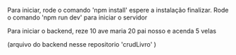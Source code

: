 Para iniciar, rode o comando 'npm install' espere a instalação finalizar. Rode o comando 'npm run dev' para iniciar o servidor


Para iniciar o backend, reze 10 ave maria 20 pai nosso e acenda 5 velas

(arquivo do backend nesse repositorio 'crudLivro' )
